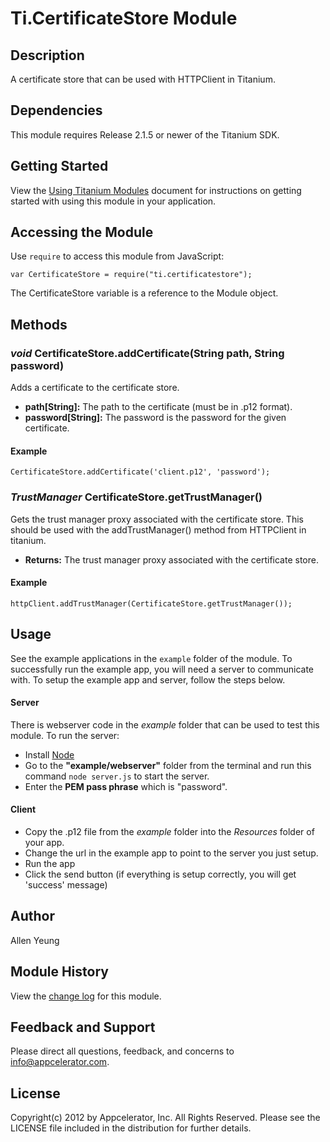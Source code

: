 # Ti.CertificateStore Module

## Description

A certificate store that can be used with HTTPClient in Titanium.

## Dependencies

This module requires Release 2.1.5 or newer of the Titanium SDK.

## Getting Started

View the [Using Titanium Modules](http://docs.appcelerator.com/titanium/latest/#!/guide/Using_Titanium_Modules) document for instructions on getting
started with using this module in your application.

## Accessing the Module

Use `require` to access this module from JavaScript:

	var CertificateStore = require("ti.certificatestore");

The CertificateStore variable is a reference to the Module object.

## Methods

### _void_ CertificateStore.addCertificate(String path, String password)
Adds a certificate to the certificate store.

* __path[String]:__ The path to the certificate (must be in .p12 format).
* __password[String]:__ The password is the password for the given certificate.

#### Example
	CertificateStore.addCertificate('client.p12', 'password');

### _TrustManager_ CertificateStore.getTrustManager()
Gets the trust manager proxy associated with the certificate store. This should be used with the addTrustManager() method from HTTPClient in titanium.

* __Returns:__ The trust manager proxy associated with the certificate store.

#### Example
	httpClient.addTrustManager(CertificateStore.getTrustManager());

## Usage
See the example applications in the `example` folder of the module. To successfully run the example app, you will need a server to communicate with. To setup the example app and server, follow the steps below.

#### Server
There is webserver code in the _example_ folder that can be used to test this module. To run the server:

* Install [Node](http://nodejs.org/) 
* Go to the __"example/webserver"__ folder from the terminal and run this command `node server.js` to start the server.
* Enter the __PEM pass phrase__ which is "password".

#### Client

* Copy the .p12 file from the _example_ folder into the _Resources_ folder of your app.
* Change the url in the example app to point to the server you just setup.
* Run the app
* Click the send button (if everything is setup correctly, you will get 'success' message)

## Author

Allen Yeung 

## Module History

View the [change log](changelog.html) for this module.

## Feedback and Support

Please direct all questions, feedback, and concerns to [info@appcelerator.com](mailto:info@appcelerator.com?subject=Ti.CertificateStore%20Module).

## License

Copyright(c) 2012 by Appcelerator, Inc. All Rights Reserved. Please see the LICENSE file included in the distribution for further details.

